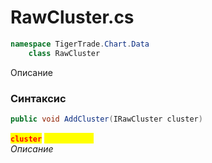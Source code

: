 
# RawCluster.cs
```csharp
namespace TigerTrade.Chart.Data  
    class RawCluster
```

Описание

### Синтаксис
```csharp
public void AddCluster(IRawCluster cluster)
```

<mark style="color:red;">**`cluster`**</mark> <mark style="color:yellow;">`IRawCluster`</mark>  
 *Описание*  
  

                    
                    